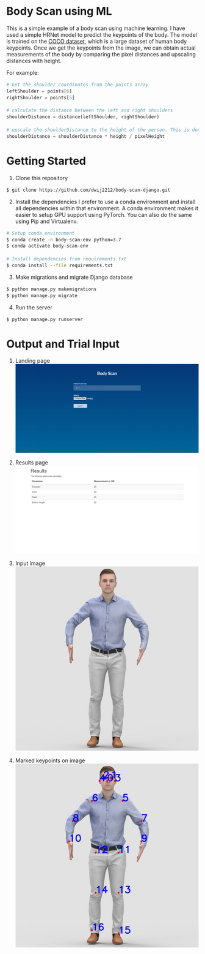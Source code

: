 # Body Scan using ML

This is a simple example of a body scan using machine learning. I have used a simple HRNet model to predict the keypoints of the body. The model is trained on the [COCO dataset](https://cocodataset.org/), which is a large dataset of human body keypoints. Once we get the keypoints from the image, we can obtain actual measurements of the body by comparing the pixel distances and upscaling distances with height.

For example:
```python
# Get the shoulder coordinates from the points array
leftShoulder = points[6]
rightShoulder = points[5]

# calculate the distance between the left and right shoulders
shoulderDistance = distance(leftShoulder, rightShoulder)

# upscale the shoulderDistance to the height of the person. This is done by multiplying the distance by the height of the person and dividing by pixel height
shoulderDistance = shoulderDistance * height / pixelHeight
```

# Getting Started
1. Clone this repository
```bash
$ git clone https://github.com/dwij2212/body-scan-django.git
```

2. Install the dependencies
I prefer to use a conda environment and install all dependencies within that environment. A conda environment makes it easier to setup GPU support using PyTorch. You can also do the same using Pip and Virtualenv.

```bash
# Setup conda environment
$ conda create -n body-scan-env python=3.7
$ conda activate body-scan-env

# Install dependencies from requirements.txt
$ conda install --file requirements.txt
```

3. Make migrations and migrate Django database
```bash
$ python manage.py makemigrations
$ python manage.py migrate
```

4. Run the server
```bash
$ python manage.py runserver
```

# Output and Trial Input
1. Landing page
![Landing Page](./media/landing.png)

2. Results page
![Results Page](./media/output.png)

3. Input image
![Input Image](./media/trial.jpg)

4. Marked keypoints on image
![Output Image](./media/input.jpg)